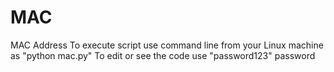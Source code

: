 # MAC
MAC Address
To execute script use command line from your Linux machine as "python mac.py"
To edit or see the code use "password123" password
